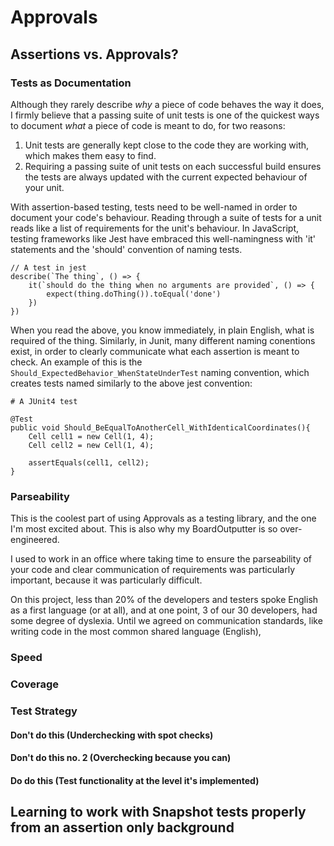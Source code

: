 # Approvals
## Assertions vs. Approvals?
### Tests as Documentation
Although they rarely describe _why_ a piece of code behaves the way it does, I firmly believe that a passing suite of unit tests is one of the quickest ways to document _what_ a piece of code is meant to do, for two reasons:

1. Unit tests are generally kept close to the code they are working with, which makes them easy to find.
2. Requiring a passing suite of unit tests on each successful build ensures the tests are always updated with the current expected behaviour of your unit.

With assertion-based testing, tests need to be well-named in order to document your code's behaviour. Reading through a suite of tests for a unit reads like a list of requirements for the unit's behaviour. In JavaScript, testing frameworks like Jest have embraced this well-namingness with 'it' statements and the 'should' convention of naming tests.

```
// A test in jest
describe(`The thing`, () => {
    it(`should do the thing when no arguments are provided`, () => {
        expect(thing.doThing()).toEqual('done')
    })
})
```

When you read the above, you know immediately, in plain English, what is required of the thing. Similarly, in Junit, many different naming conentions exist, in order to clearly communicate what each assertion is meant to check. An example of this is the `Should_ExpectedBehavior_WhenStateUnderTest` naming convention, which creates tests named similarly to the above jest convention:

```
# A JUnit4 test

@Test
public void Should_BeEqualToAnotherCell_WithIdenticalCoordinates(){
    Cell cell1 = new Cell(1, 4);
    Cell cell2 = new Cell(1, 4);

    assertEquals(cell1, cell2);
}
```

### Parseability
This is the coolest part of using Approvals as a testing library, and the one I'm most excited about. This is also why my BoardOutputter is so over-engineered.



I used to work in an office where taking time to ensure the parseability of your code and clear communication of requirements was particularly important, because it was particularly difficult. 

On this project, less than 20% of the developers and testers spoke English as a first language (or at all), and at one point, 3 of our 30 developers, had some degree of dyslexia. Until we agreed on communication standards, like writing code in the most common shared language (English), 

### Speed
### Coverage
### Test Strategy
#### Don't do this (Underchecking with spot checks)
#### Don't do this no. 2 (Overchecking because you can)
#### Do do this (Test functionality at the level it's implemented)


## Learning to work with Snapshot tests properly from an assertion only background

